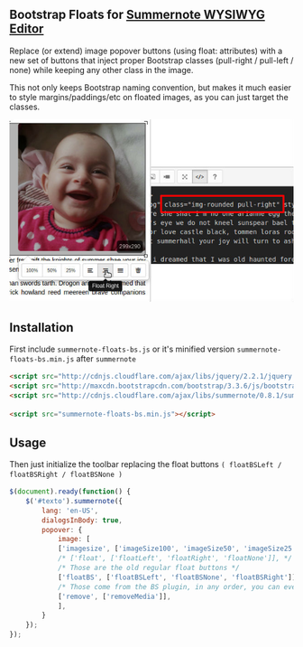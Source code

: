 ## Bootstrap Floats for [Summernote WYSIWYG Editor](http://summernote.org/)

Replace (or extend) image popover buttons (using float: attributes) with a new set of buttons that inject proper Bootstrap classes (pull-right / pull-left / none) while keeping any other class in the image.

This not only keeps Bootstrap naming convention, but makes it much easier to style margins/paddings/etc on floated images, as you can just target the classes.

![Screenshot](screenshot.jpg?raw=true "Screenshot")

## Installation

First include ````summernote-floats-bs.js```` or it's minified version ````summernote-floats-bs.min.js```` after ````summernote````

```html
<script src="http://cdnjs.cloudflare.com/ajax/libs/jquery/2.2.1/jquery.min.js"></script>
<script src="http://maxcdn.bootstrapcdn.com/bootstrap/3.3.6/js/bootstrap.min.js"></script>
<script src="http://cdnjs.cloudflare.com/ajax/libs/summernote/0.8.1/summernote.js"></script>

<script src="summernote-floats-bs.min.js"></script>
```

## Usage

Then just initialize the toolbar replacing the float buttons ```( floatBSLeft / floatBSRight / floatBSNone )```

```js
$(document).ready(function() {
	$('#texto').summernote({
		lang: 'en-US',
		dialogsInBody: true,
		popover: {
			image: [
			['imagesize', ['imageSize100', 'imageSize50', 'imageSize25']],
			/* ['float', ['floatLeft', 'floatRight', 'floatNone']], */
			/* Those are the old regular float buttons */
			['floatBS', ['floatBSLeft', 'floatBSNone', 'floatBSRight']],
			/* Those come from the BS plugin, in any order, you can even keep both! */
			['remove', ['removeMedia']],
			],
		}
	});
});
```